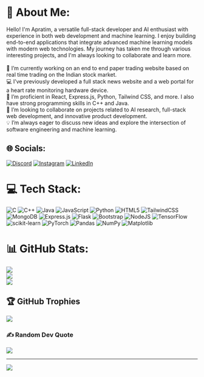 # 💫 About Me:
Hello! I'm Apratim, a versatile full-stack developer and AI enthusiast with experience in both web development and machine learning. I enjoy building end-to-end applications that integrate advanced machine learning models with modern web technologies. My journey has taken me through various interesting projects, and I'm always looking to collaborate and learn more.<br><br>🔭 I’m currently working on an end to end paper trading website based on real time trading on the Indian stock market.<br>💻 I’ve previously developed a full stack news website and a web portal for a heart rate monitoring hardware device.<br>🌱 I’m proficient in React, Express.js, Python, Tailwind CSS, and more. I also have strong programming skills in C++ and Java.<br>👯 I’m looking to collaborate on projects related to AI research, full-stack web development, and innovative product development.<br>💡 I’m always eager to discuss new ideas and explore the intersection of software engineering and machine learning.<br>


## 🌐 Socials:
[![Discord](https://img.shields.io/badge/Discord-%237289DA.svg?logo=discord&logoColor=white)](https://discord.gg/773812015663546368) [![Instagram](https://img.shields.io/badge/Instagram-%23E4405F.svg?logo=Instagram&logoColor=white)](https://instagram.com/__the_protagonist___) [![LinkedIn](https://img.shields.io/badge/LinkedIn-%230077B5.svg?logo=linkedin&logoColor=white)](https://linkedin.com/in/apratim-haldar) 

# 💻 Tech Stack:
![C](https://img.shields.io/badge/c-%2300599C.svg?style=for-the-badge&logo=c&logoColor=white) ![C++](https://img.shields.io/badge/c++-%2300599C.svg?style=for-the-badge&logo=c%2B%2B&logoColor=white) ![Java](https://img.shields.io/badge/java-%23ED8B00.svg?style=for-the-badge&logo=openjdk&logoColor=white) ![JavaScript](https://img.shields.io/badge/javascript-%23323330.svg?style=for-the-badge&logo=javascript&logoColor=%23F7DF1E) ![Python](https://img.shields.io/badge/python-3670A0?style=for-the-badge&logo=python&logoColor=ffdd54) ![HTML5](https://img.shields.io/badge/html5-%23E34F26.svg?style=for-the-badge&logo=html5&logoColor=white) ![TailwindCSS](https://img.shields.io/badge/tailwindcss-%2338B2AC.svg?style=for-the-badge&logo=tailwind-css&logoColor=white) ![MongoDB](https://img.shields.io/badge/MongoDB-%234ea94b.svg?style=for-the-badge&logo=mongodb&logoColor=white) ![Express.js](https://img.shields.io/badge/express.js-%23404d59.svg?style=for-the-badge&logo=express&logoColor=%2361DAFB) ![Flask](https://img.shields.io/badge/flask-%23000.svg?style=for-the-badge&logo=flask&logoColor=white) ![Bootstrap](https://img.shields.io/badge/bootstrap-%238511FA.svg?style=for-the-badge&logo=bootstrap&logoColor=white) ![NodeJS](https://img.shields.io/badge/node.js-6DA55F?style=for-the-badge&logo=node.js&logoColor=white) ![TensorFlow](https://img.shields.io/badge/TensorFlow-%23FF6F00.svg?style=for-the-badge&logo=TensorFlow&logoColor=white) ![scikit-learn](https://img.shields.io/badge/scikit--learn-%23F7931E.svg?style=for-the-badge&logo=scikit-learn&logoColor=white) ![PyTorch](https://img.shields.io/badge/PyTorch-%23EE4C2C.svg?style=for-the-badge&logo=PyTorch&logoColor=white) ![Pandas](https://img.shields.io/badge/pandas-%23150458.svg?style=for-the-badge&logo=pandas&logoColor=white) ![NumPy](https://img.shields.io/badge/numpy-%23013243.svg?style=for-the-badge&logo=numpy&logoColor=white) ![Matplotlib](https://img.shields.io/badge/Matplotlib-%23ffffff.svg?style=for-the-badge&logo=Matplotlib&logoColor=black)
# 📊 GitHub Stats:
![](https://github-readme-stats.vercel.app/api?username=Apratim-Haldar&theme=dark&hide_border=false&include_all_commits=true&count_private=true)<br/>
![](https://github-readme-streak-stats.herokuapp.com/?user=Apratim-Haldar&theme=dark&hide_border=false)<br/>
![](https://github-readme-stats.vercel.app/api/top-langs/?username=Apratim-Haldar&theme=dark&hide_border=false&include_all_commits=true&count_private=true&layout=compact)

## 🏆 GitHub Trophies
![](https://github-profile-trophy.vercel.app/?username=Apratim-Haldar&theme=radical&no-frame=false&no-bg=true&margin-w=4)

### ✍️ Random Dev Quote
![](https://quotes-github-readme.vercel.app/api?type=horizontal&theme=radical)

---
[![](https://visitcount.itsvg.in/api?id=Apratim-Haldar&icon=0&color=2)](https://visitcount.itsvg.in)

<!-- Proudly created with GPRM ( https://gprm.itsvg.in ) -->
